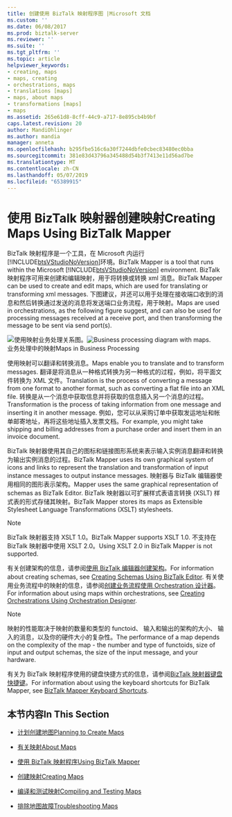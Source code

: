 ```yaml
---
title: 创建使用 BizTalk 映射程序图 |Microsoft 文档
ms.custom: ''
ms.date: 06/08/2017
ms.prod: biztalk-server
ms.reviewer: ''
ms.suite: ''
ms.tgt_pltfrm: ''
ms.topic: article
helpviewer_keywords:
- creating, maps
- maps, creating
- orchestrations, maps
- translations [maps]
- maps, about maps
- transformations [maps]
- maps
ms.assetid: 265e61d8-8cff-44c9-a717-8e895cb4b9bf
caps.latest.revision: 20
author: MandiOhlinger
ms.author: mandia
manager: anneta
ms.openlocfilehash: b295fbe516c6a30f7244dbfe0cbec83480ec0bba
ms.sourcegitcommit: 381e83d43796a345488d54b3f7413e11d56ad7be
ms.translationtype: MT
ms.contentlocale: zh-CN
ms.lasthandoff: 05/07/2019
ms.locfileid: "65389915"
---
```

# <a name="creating-maps-using-biztalk-mapper"></a><span data-ttu-id="726d9-102">使用 BizTalk 映射器创建映射</span><span class="sxs-lookup"><span data-stu-id="726d9-102">Creating Maps Using BizTalk Mapper</span></span>
<span data-ttu-id="726d9-103">BizTalk 映射程序是一个工具，在 Microsoft 内运行[!INCLUDE[btsVStudioNoVersion](../includes/btsvstudionoversion-md.md)]环境。</span><span class="sxs-lookup"><span data-stu-id="726d9-103">BizTalk Mapper is a tool that runs within the Microsoft [!INCLUDE[btsVStudioNoVersion](../includes/btsvstudionoversion-md.md)] environment.</span></span> <span data-ttu-id="726d9-104">BizTalk 映射程序可用来创建和编辑映射，用于将转换或转换 xml 消息。</span><span class="sxs-lookup"><span data-stu-id="726d9-104">BizTalk Mapper can be used to create and edit maps, which are used for translating or transforming xml messages.</span></span> <span data-ttu-id="726d9-105">下图建议，并还可以用于处理在接收端口收到的消息和然后转换通过发送的消息将发送端口业务流程，用于映射。</span><span class="sxs-lookup"><span data-stu-id="726d9-105">Maps are used in orchestrations, as the following figure suggest, and can also be used for processing messages received at a receive port, and then transforming the message to be sent via send port(s).</span></span>  
  
 <span data-ttu-id="726d9-106">![使用映射业务处理关系图。](../core/media/ebiz-dev-busprcsg.gif "ebiz_dev_busprcsg")</span><span class="sxs-lookup"><span data-stu-id="726d9-106">![Business processing diagram with maps.](../core/media/ebiz-dev-busprcsg.gif "ebiz_dev_busprcsg")</span></span>  
<span data-ttu-id="726d9-107">业务处理中的映射</span><span class="sxs-lookup"><span data-stu-id="726d9-107">Maps in Business Processing</span></span>  
  
 <span data-ttu-id="726d9-108">使用映射可以翻译和转换消息。</span><span class="sxs-lookup"><span data-stu-id="726d9-108">Maps enable you to translate and to transform messages.</span></span> <span data-ttu-id="726d9-109">翻译是将消息从一种格式转换为另一种格式的过程，例如，将平面文件转换为 XML 文件。</span><span class="sxs-lookup"><span data-stu-id="726d9-109">Translation is the process of converting a message from one format to another format, such as converting a flat file into an XML file.</span></span> <span data-ttu-id="726d9-110">转换是从一个消息中获取信息并将获取的信息插入另一个消息的过程。</span><span class="sxs-lookup"><span data-stu-id="726d9-110">Transformation is the process of taking information from one message and inserting it in another message.</span></span> <span data-ttu-id="726d9-111">例如，您可以从采购订单中获取发运地址和帐单邮寄地址，再将这些地址插入发票文档。</span><span class="sxs-lookup"><span data-stu-id="726d9-111">For example, you might take shipping and billing addresses from a purchase order and insert them in an invoice document.</span></span>  
  
 <span data-ttu-id="726d9-112">BizTalk 映射器使用其自己的图标和链接图形系统来表示输入实例消息翻译和转换为输出实例消息的过程。</span><span class="sxs-lookup"><span data-stu-id="726d9-112">BizTalk Mapper uses its own graphical system of icons and links to represent the translation and transformation of input instance messages to output instance messages.</span></span> <span data-ttu-id="726d9-113">映射器与 BizTalk 编辑器使用相同的图形表示架构。</span><span class="sxs-lookup"><span data-stu-id="726d9-113">Mapper uses the same graphical representation of schemas as BizTalk Editor.</span></span> <span data-ttu-id="726d9-114">BizTalk 映射器以可扩展样式表语言转换 (XSLT) 样式表的形式存储其映射。</span><span class="sxs-lookup"><span data-stu-id="726d9-114">BizTalk Mapper stores its maps as Extensible Stylesheet Language Transformations (XSLT) stylesheets.</span></span>  
  
> [!NOTE]
>  <span data-ttu-id="726d9-115">BizTalk 映射器支持 XSLT 1.0。</span><span class="sxs-lookup"><span data-stu-id="726d9-115">BizTalk Mapper supports XSLT 1.0.</span></span> <span data-ttu-id="726d9-116">不支持在 BizTalk 映射器中使用 XSLT 2.0。</span><span class="sxs-lookup"><span data-stu-id="726d9-116">Using XSLT 2.0 in BizTalk Mapper is not supported.</span></span>  
  
 <span data-ttu-id="726d9-117">有关创建架构的信息，请参阅[使用 BizTalk 编辑器创建架构](../core/creating-schemas-using-biztalk-editor.md)。</span><span class="sxs-lookup"><span data-stu-id="726d9-117">For information about creating schemas, see [Creating Schemas Using BizTalk Editor](../core/creating-schemas-using-biztalk-editor.md).</span></span> <span data-ttu-id="726d9-118">有关使用业务流程中的映射的信息，请参阅[创建业务流程使用 Orchestration 设计器](../core/creating-orchestrations-using-orchestration-designer.md)。</span><span class="sxs-lookup"><span data-stu-id="726d9-118">For information about using maps within orchestrations, see [Creating Orchestrations Using Orchestration Designer](../core/creating-orchestrations-using-orchestration-designer.md).</span></span>  
  
> [!NOTE]
>  <span data-ttu-id="726d9-119">映射的性能取决于映射的数量和类型的 functoid、 输入和输出的架构的大小、 输入的消息，以及你的硬件大小的复杂性。</span><span class="sxs-lookup"><span data-stu-id="726d9-119">The performance of a map depends on the complexity of the map - the number and type of functoids, size of input and output schemas, the size of the input message, and your hardware.</span></span>  
  
 <span data-ttu-id="726d9-120">有关为 BizTalk 映射程序使用的键盘快捷方式的信息，请参阅[BizTalk 映射器键盘快捷键](../core/biztalk-mapper-keyboard-shortcuts.md)。</span><span class="sxs-lookup"><span data-stu-id="726d9-120">For information about using the keyboard shortcuts for BizTalk Mapper, see [BizTalk Mapper Keyboard Shortcuts](../core/biztalk-mapper-keyboard-shortcuts.md).</span></span>  
  
## <a name="in-this-section"></a><span data-ttu-id="726d9-121">本节内容</span><span class="sxs-lookup"><span data-stu-id="726d9-121">In This Section</span></span>  
  
-   [<span data-ttu-id="726d9-122">计划创建地图</span><span class="sxs-lookup"><span data-stu-id="726d9-122">Planning to Create Maps</span></span>](../core/planning-to-create-maps.md)  
  
-   [<span data-ttu-id="726d9-123">有关映射</span><span class="sxs-lookup"><span data-stu-id="726d9-123">About Maps</span></span>](../core/about-maps.md)  
  
-   [<span data-ttu-id="726d9-124">使用 BizTalk 映射程序</span><span class="sxs-lookup"><span data-stu-id="726d9-124">Using BizTalk Mapper</span></span>](../core/using-biztalk-mapper.md)  
  
-   [<span data-ttu-id="726d9-125">创建映射</span><span class="sxs-lookup"><span data-stu-id="726d9-125">Creating Maps</span></span>](../core/creating-maps.md)  
  
-   [<span data-ttu-id="726d9-126">编译和测试映射</span><span class="sxs-lookup"><span data-stu-id="726d9-126">Compiling and Testing Maps</span></span>](../core/compiling-and-testing-maps.md)  
  
-   [<span data-ttu-id="726d9-127">排除地图故障</span><span class="sxs-lookup"><span data-stu-id="726d9-127">Troubleshooting Maps</span></span>](../core/troubleshooting-maps.md)